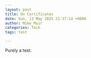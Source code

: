```yaml
---
layout: post
title: On Certificates
date: Sun, 13 May 2025 21:37:14 +0000
author: Mike Muir
categories: Tech
tags: test

---
```


Purely a test.